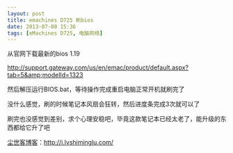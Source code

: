 ```yaml
---
layout: post
title: emachines D725 刷bios
date: 2013-07-08 15:36
tags: [eMachines D725, 电脑网络]
---
```

从官网下载最新的bios 1.19

<a href="http://support.gateway.com/us/en/emac/product/default.aspx?tab=5&amp;modelId=1323" target="_blank">http://support.gateway.com/us/en/emac/product/default.aspx?tab=5&amp;modelId=1323</a>

然后解压运行BIOS.bat，等待操作完成重启电脑正常开机就刷完了

没什么感觉，刷的时候笔记本风扇会狂转，然后进度条完成3次就可以了

刷完也没感觉到差别，求个心理安稳吧，毕竟这款笔记本已经太老了，能升级的东西都给它升了吧

<a href="http://i.lvshiminglu.com/">尘世客博客</a>：<a href="http://i.lvshiminglu.com/">http://i.lvshiminglu.com/</a>

